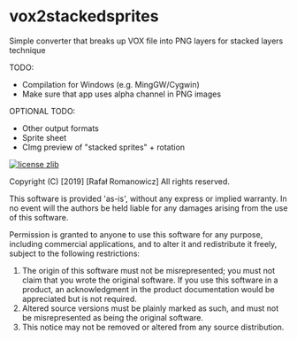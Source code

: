 # vox2stackedsprites
Simple converter that breaks up VOX file into PNG layers for stacked layers technique

TODO:
* Compilation for Windows (e.g. MingGW/Cygwin)
* Make sure that app uses alpha channel in PNG images

OPTIONAL TODO:
* Other output formats
* Sprite sheet
* CImg preview of "stacked sprites" + rotation

[![license zlib](https://img.shields.io/badge/license-zlib-brightgreen.svg?style=flat)](http://zlib.net/zlib_license.html)

Copyright (C) [2019] [Rafał Romanowicz] All rights reserved.

This software is provided 'as-is', without any express or implied
warranty.  In no event will the authors be held liable for any damages
arising from the use of this software.

Permission is granted to anyone to use this software for any purpose,
including commercial applications, and to alter it and redistribute it
freely, subject to the following restrictions:

1. The origin of this software must not be misrepresented; you must not
   claim that you wrote the original software. If you use this software
   in a product, an acknowledgment in the product documentation would be
   appreciated but is not required.
2. Altered source versions must be plainly marked as such, and must not be
   misrepresented as being the original software.
3. This notice may not be removed or altered from any source distribution.
